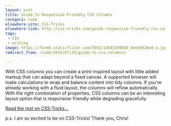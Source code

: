 ```yaml
---
layout: post
title: Guide to Responsive-Friendly CSS Columns
category: code
elsewhere-site: CSS-Tricks
elsewhere-link: http://css-tricks.com/guide-responsive-friendly-css-columns/
tags:
 - CSS
 - writing
image: https://farm6.staticflickr.com/5592/14543209080_9ee6952be0_o.jpg
redirect_from: /code/2014/07/25/guide-to-css-columns/

---
```



With CSS columns you can create a print-inspired layout with little added markup that can adapt beyond a fixed canvas. A supported browser will make calculations to wrap and balance content into tidy columns. If you're already working with a fluid layout, the columns will reflow automatically. With the right combination of properties, CSS columns can be an interesting layout option that is responsive-friendly while degrading gracefully.

[Read the rest on CSS-Tricks&hellip;](http://css-tricks.com/guide-responsive-friendly-css-columns/)

p.s. I am so excited to be on CSS-Tricks! Thank you, Chris!
